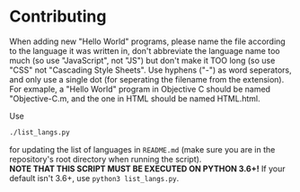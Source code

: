 Contributing
============

When adding new "Hello World" programs, please name the file according to the language it was written in, don't abbreviate the language name too much (so use "JavaScript", not "JS") but don't make it TOO long (so use "CSS" not "Cascading Style Sheets". Use hyphens ("-") as word seperators, and only use a single dot (for seperating the filename from the extension). For exmaple, a "Hello World" program in Objective C should be named "Objective-C.m, and the one in HTML should be named HTML.html.

Use
```bash
./list_langs.py
```
for updating the list of languages in `README.md` (make sure you are in the repository's root directory when running the script).  
**NOTE THAT THIS SCRIPT MUST BE EXECUTED ON PYTHON 3.6+!** If your default isn't 3.6+, use `python3 list_langs.py`.
